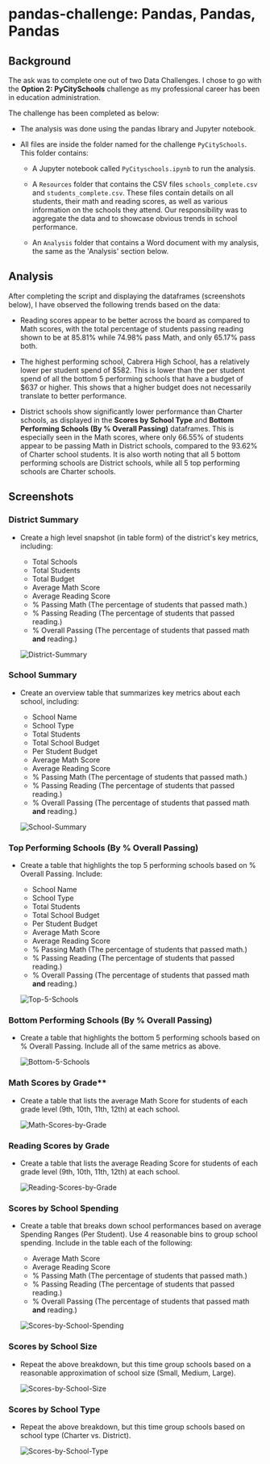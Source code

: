 # pandas-challenge: Pandas, Pandas, Pandas

## Background

The ask was to complete one out of two Data Challenges. I chose to go with the **Option 2: PyCitySchools** challenge as my professional career has been in education administration. 

The challenge has been completed as below:

* The analysis was done using the pandas library and Jupyter notebook. 

* All files are inside the folder named for the challenge `PyCitySchools`. This folder contains:

    * A Jupyter notebook called `PyCityschools.ipynb` to run the analysis.

    * A `Resources` folder that contains the CSV files `schools_complete.csv` and `students_complete.csv`. These files contain details on all students, their math and reading scores, as well as various information on the schools they attend. Our responsibility was to aggregate the data and to showcase obvious trends in school performance.

    * An `Analysis` folder that contains a Word document with my analysis, the same as the 'Analysis' section below.

## Analysis

After completing the script and displaying the dataframes (screenshots below), I have observed the following trends based on the data:

* Reading scores appear to be better across the board as compared to Math scores, with the total percentage of students passing reading shown to be at 85.81% while 74.98% pass Math, and only 65.17% pass both.

* The highest performing school, Cabrera High School, has a relatively lower per student spend of $582. This is lower than the per student spend of all the bottom 5 performing schools that have a budget of $637 or higher. This shows that a higher budget does not necessarily translate to better performance.

* District schools show significantly lower performance than Charter schools, as displayed in the **Scores by School Type** and **Bottom Performing Schools (By % Overall Passing)** dataframes. This is especially seen in the Math scores, where only 66.55% of students appear to be passing Math in District schools, compared to the 93.62% of Charter school students. It is also worth noting that all 5 bottom performing schools are District schools, while all 5 top performing schools are Charter schools.

## Screenshots

### District Summary

* Create a high level snapshot (in table form) of the district's key metrics, including:
  * Total Schools
  * Total Students
  * Total Budget
  * Average Math Score
  * Average Reading Score
  * % Passing Math (The percentage of students that passed math.)
  * % Passing Reading (The percentage of students that passed reading.)
  * % Overall Passing (The percentage of students that passed math **and** reading.)

  ![District-Summary](Screenshots/DistrictSummary.png)

### School Summary

* Create an overview table that summarizes key metrics about each school, including:
  * School Name
  * School Type
  * Total Students
  * Total School Budget
  * Per Student Budget
  * Average Math Score
  * Average Reading Score
  * % Passing Math (The percentage of students that passed math.)
  * % Passing Reading (The percentage of students that passed reading.)
  * % Overall Passing (The percentage of students that passed math **and** reading.)

  ![School-Summary](Screenshots/SchoolSummary.png)

### Top Performing Schools (By % Overall Passing)

* Create a table that highlights the top 5 performing schools based on % Overall Passing. Include:
  * School Name
  * School Type
  * Total Students
  * Total School Budget
  * Per Student Budget
  * Average Math Score
  * Average Reading Score
  * % Passing Math (The percentage of students that passed math.)
  * % Passing Reading (The percentage of students that passed reading.)
  * % Overall Passing (The percentage of students that passed math **and** reading.)

  ![Top-5-Schools](Screenshots/Top5Schools.png)

### Bottom Performing Schools (By % Overall Passing)

* Create a table that highlights the bottom 5 performing schools based on % Overall Passing. Include all of the same metrics as above.

  ![Bottom-5-Schools](Screenshots/Bottom5Schools.png)

### Math Scores by Grade\*\*

* Create a table that lists the average Math Score for students of each grade level (9th, 10th, 11th, 12th) at each school.

  ![Math-Scores-by-Grade](Screenshots/MathScoresbyGrade.png)

### Reading Scores by Grade

* Create a table that lists the average Reading Score for students of each grade level (9th, 10th, 11th, 12th) at each school.

  ![Reading-Scores-by-Grade](Screenshots/ReadingScoresbyGrade.png)

### Scores by School Spending

* Create a table that breaks down school performances based on average Spending Ranges (Per Student). Use 4 reasonable bins to group school spending. Include in the table each of the following:
  * Average Math Score
  * Average Reading Score
  * % Passing Math (The percentage of students that passed math.)
  * % Passing Reading (The percentage of students that passed reading.)
  * % Overall Passing (The percentage of students that passed math **and** reading.)

  ![Scores-by-School-Spending](Screenshots/ScoresbySchoolSpending.png)  

### Scores by School Size

* Repeat the above breakdown, but this time group schools based on a reasonable approximation of school size (Small, Medium, Large).

  ![Scores-by-School-Size](Screenshots/ScoresbySchoolSize.png)  

### Scores by School Type

* Repeat the above breakdown, but this time group schools based on school type (Charter vs. District).

  ![Scores-by-School-Type](Screenshots/ScoresbySchoolType.png)  
